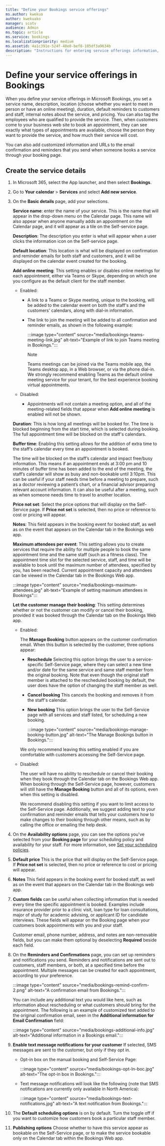 ```yaml
---
title: "Define your Bookings service offerings"
ms.author: kwekua
author: kwekuako
manager: scotv
audience: Admin
ms.topic: article
ms.service: bookings
ms.localizationpriority: medium
ms.assetid: 4a1c391e-524f-48e0-bef8-185df3a9634b
description: "Instructions for entering service offerings information, including service name, description, location, duration, and pricing. You can also tag the employees who are qualified to provide the service."
---
```


# Define your service offerings in Bookings

When you define your service offerings in Microsoft Bookings, you set a service name, description, location (choose whether you want to meet in person or have an online meeting), duration, default reminders to customers and staff, internal notes about the service, and pricing. You can also tag the employees who are qualified to provide the service. Then, when customers come to your business web site to book an appointment, they can see exactly what types of appointments are available, choose the person they want to provide the service, and how much their service will cost.

You can also add customized information and URLs to the email confirmation and reminders that you send when someone books a service through your booking page.

## Create the service details

1. In Microsoft 365, select the App launcher, and then select **Bookings**.

2. Go to **Your calendar** > **Services** and select **Add new service**.

3. On the **Basic details** page, add your selections.

   **Service name**: enter the name of your service. This is the name that will appear in the drop-down menu on the Calendar page. This name will also appear when anyone manually adds an appointment on the Calendar page, and it will appear as a tile on the Self-service page.

   **Description**: The description you enter is what will appear when a user clicks the information icon on the Self-service page.

   **Default location**: This location is what will be displayed on confirmation and reminder emails for both staff and customers, and it will be displayed on the calendar event created for the booking.

   **Add online meeting**: This setting enables or disables online meetings for each appointment, either via Teams or Skype, depending on which one you configure as the default client for the staff member.

   - Enabled:
     - A link to a Teams or Skype meeting, unique to the booking, will be added to the calendar event on both the staff's and the customers' calendars, along with dial-in information.
     - The link to join the meeting will be added to all confirmation and reminder emails, as shown in the following example:

       :::image type="content" source="media/bookings-teams-meeting-link.jpg" alt-text="Example of link to join Teams meeting in Bookings.":::

       > [!NOTE]
       > Teams meetings can be joined via the Teams mobile app, the Teams desktop app, in a Web browser, or via the phone dial-in. We strongly recommend enabling Teams as the default online meeting service for your tenant, for the best experience booking virtual appointments.

   - Disabled:
     - Appointments will not contain a meeting option, and all of the meeting-related fields that appear when **Add online meeting** is enabled will not be shown.

   **Duration**: This is how long all meetings will be booked for. The time is blocked beginning from the start time, which is selected during booking. The full appointment time will be blocked on the staff's calendars.

   **Buffer time**: Enabling this setting allows for the addition of extra time to the staff’s calendar every time an appointment is booked.

   The time will be blocked on the staff’s calendar and impact free/busy information. This means if an appointment ends at 3:00 pm and 10 minutes of buffer time has been added to the end of the meeting, the staff’s calendar will show as busy and non-bookable until 3:10pm. This can be useful if your staff needs time before a meeting to prepare, such as a doctor reviewing a patient’s chart, or a financial advisor preparing relevant account information. It can also be useful after a meeting, such as when someone needs time to travel to another location.

   **Price not set**: Select the price options that will display on the Self-Service page. If **Price not set** is selected, then no price or reference to cost or pricing will appear.

   **Notes**: This field appears in the booking event for booked staff, as well as on the event that appears on the Calendar tab in the Bookings web app.

   **Maximum attendees per event**: This setting allows you to create services that require the ability for multiple people to book the same appointment time and the same staff (such as a fitness class). The appointment time slot for the selected service, staff, and time will be available to book until the maximum number of attendees, specified by you, has been reached. Current appointment capacity and attendees can be viewed in the Calendar tab in the Bookings Web app.

   :::image type="content" source="media/bookings-maximum-attendees.jpg" alt-text="Example of setting maximum attendees in Bookings":::

   **Let the customer manage their booking**: This setting determines whether or not the customer can modify or cancel their booking, provided it was booked through the Calendar tab on the Bookings Web app.

   - Enabled:

     The **Manage Booking** button appears on the customer confirmation email. When this button is selected by the customer, three options appear:

     - **Reschedule** Selecting this option brings the user to a service-specific Self-Service page, where they can select a new time and/or date for the same service and same staff member from the original booking. Note that even though the original staff member is attached to the rescheduled booking by default, the user does have the option of changing the staff member as well.
     - **Cancel booking** This cancels the booking and removes it from the staff's calendar.
     - **New booking** This option brings the user to the Self-Service page with all services and staff listed, for scheduling a new booking.

        :::image type="content" source="media/bookings-manage-booking-button.jpg" alt-text="The Manage Bookings button in Bookings.":::

      We only recommend leaving this setting enabled if you are comfortable with customers accessing the Self-Service page.

   - Disabled:

     The user will have no ability to reschedule or cancel their booking when they book through the Calendar tab on the Bookings Web app. When booking through the Self-Service page, however, customers will still have the **Manage Booking** button and all of its options, even when this setting is disabled.

     We recommend disabling this setting if you want to limit access to the Self-Service page. Additionally, we suggest adding text to your confirmation and reminder emails that tells your customers how to make changes to their booking through other means, such as by calling the office or emailing the help desk.

4. On the **Availability options** page, you can see the options you've selected from your **Booking page** for your scheduling policy and availability for your staff. For more information, see [Set your scheduling policies](set-scheduling-policies.md).

5. **Default price**  This is the price that will display on the Self-Service page. If **Price not set** is selected, then no price or reference to cost or pricing will appear.

6. **Notes** This field appears in the booking event for booked staff, as well as on the event that appears on the Calendar tab in the Bookings web app.

7. **Custom fields** can be useful when collecting information that is needed every time the specific appointment is booked. Examples include insurance provider prior to a clinic visit, loan type for loan consultations, major of study for academic advising, or applicant ID for candidate interviews. These fields will appear on the Booking page when your customers book appointments with you and your staff.

   Customer email, phone number, address, and notes are non-removable fields, but you can make them optional by deselecting **Required** beside each field.

8. On the **Reminders and Confirmations** page, you can set up reminders and notifications you send. Reminders and notifications are sent out to customers, staff members, or both, at a specified time before the appointment. Multiple messages can be created for each appointment, according to your preference.

   :::image type="content" source="media/bookings-remind-confirm-2.png" alt-text="A confirmation email from Bookings.":::

   You can include any additional text you would like here, such as information about rescheduling or what customers should bring for the appointment. The following is an example of customized text added to the original confirmation email, seen in the **Additional information for Email Confirmation** field:

   :::image type="content" source="media/bookings-additional-info.jpg" alt-text="Additional information in a Bookings email.":::

9. **Enable text message notifications for your customer** If selected, SMS messages are sent to the customer, but only if they opt in.

   - Opt-in box on the manual booking and Self-Service Page:

     :::image type="content" source="media/bookings-opt-In-boc.jpg" alt-text="The opt-in box in Bookings.":::

   - Text message notifications will look like the following (note that SMS notifications are currently only available in North America):

     :::image type="content" source="media/bookings-text-notifications.jpg" alt-text="A text notification from Bookings.":::

10. The **Default scheduling options** is on by default. Turn the toggle off if you want to customize how customers book a particular staff member.

11. **Publishing options** Choose whether to have this service appear as bookable on the Self-Service page, or to make the service bookable only on the Calendar tab within the Bookings Web app.
